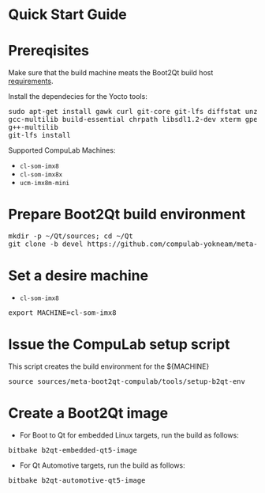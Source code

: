 # Quick Start Guide

# Prereqisites
Make sure that the build machine meats the Boot2Qt build host [requirements](https://doc.qt.io/QtForDeviceCreation/qtee-custom-embedded-linux-image.html#requirements).

Install the dependecies for the Yocto tools:
<pre>
sudo apt-get install gawk curl git-core git-lfs diffstat unzip p7zip-full texinfo \
gcc-multilib build-essential chrpath libsdl1.2-dev xterm gperf bison \
g++-multilib 
git-lfs install
</pre>

Supported CompuLab Machines:
* `cl-som-imx8`
* `cl-som-imx8x`
* `ucm-imx8m-mini`

# Prepare Boot2Qt build environment
<pre>
mkdir -p ~/Qt/sources; cd ~/Qt
git clone -b devel https://github.com/compulab-yokneam/meta-boot2qt-compulab.git sources/meta-boot2qt-compulab
</pre>

# Set a desire machine
* `cl-som-imx8`
<pre>
export MACHINE=cl-som-imx8
</pre>

# Issue the CompuLab setup script
This script creates the build environment for the ${MACHINE}
<pre>
source sources/meta-boot2qt-compulab/tools/setup-b2qt-env
</pre>

# Create a Boot2Qt image
* For Boot to Qt for embedded Linux targets, run the build as follows:
<pre>
bitbake b2qt-embedded-qt5-image
</pre>

* For Qt Automotive targets, run the build as follows:
<pre>
bitbake b2qt-automotive-qt5-image
</pre>
